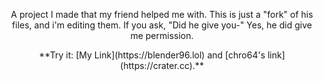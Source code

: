 <div align="center">
    <p>A project I made that my friend helped me with. This is just a "fork" of his files, and i'm editing them. If you ask, "Did he give you-" Yes, he did give me permission.</p>
    **Try it: [My Link](https://blender96.lol) and [chro64's link](https://crater.cc).**
    
